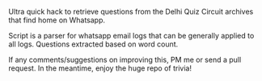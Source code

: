 Ultra quick hack to retrieve questions from the Delhi Quiz Circuit archives that find home on Whatsapp.

Script is a parser for whatsapp email logs that can be generally applied to all logs. Questions extracted based on word count. 

If any comments/suggestions on improving this, PM me or send a pull request. In the meantime, enjoy the huge repo of trivia!
